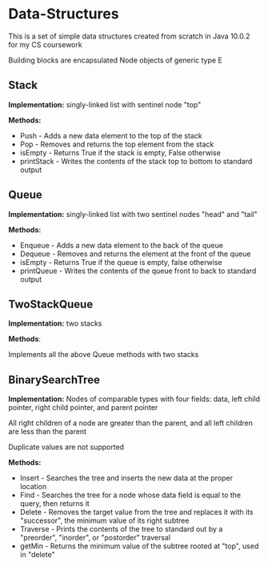 # Data-Structures
This is a set of simple data structures created from scratch in Java 10.0.2 for my CS coursework

Building blocks are encapsulated Node objects of generic type E

## Stack

**Implementation:** singly-linked list with sentinel node "top" 

**Methods:**

- Push - Adds a new data element to the top of the stack
- Pop - Removes and returns the top element from the stack
- isEmpty - Returns True if the stack is empty, False otherwise
- printStack - Writes the contents of the stack top to bottom to standard output



## Queue

**Implementation:** singly-linked list with two sentinel nodes "head" and "tail"

**Methods:**

- Enqueue - Adds a new data element to the back of the queue
- Dequeue - Removes and returns the element at the front of the queue
- isEmpty - Returns True if the queue is empty, false otherwise
- printQueue - Writes the contents of the queue front to back to standard output



## TwoStackQueue

**Implementation:** two stacks

**Methods**: 

Implements all the above Queue methods with two stacks



## BinarySearchTree

**Implementation:** Nodes of comparable types with four fields: data, left child pointer, right child pointer, and parent pointer

All right children of a node are greater than the parent, and all left children are less than the parent

Duplicate values are not supported

**Methods:**

- Insert - Searches the tree and inserts the new data at the proper location
- Find - Searches the tree for a node whose data field is equal to the query, then returns it
- Delete - Removes the target value from the tree and replaces it with its "successor", the minimum value of its right subtree
- Traverse - Prints the contents of the tree to standard out by a "preorder", "inorder", or "postorder" traversal
- getMin - Returns the minimum value of the subtree rooted at "top", used in "delete"
